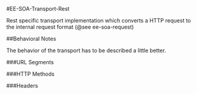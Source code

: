 #EE-SOA-Transport-Rest

Rest specific transport implementation which converts a HTTP request to the internal request format (@see ee-soa-request)

##Behavioral Notes

The behavior of the transport has to be described a little better.

###URL Segments

###HTTP Methods

###Headers